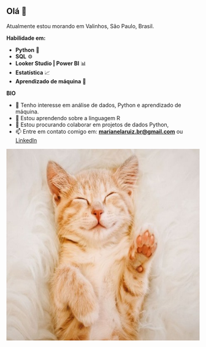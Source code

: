 ## Olá 👋

Atualmente estou morando em Valinhos, São Paulo, Brasil. 

**Habilidade em:**

- **Python** 🐍
- **SQL** ⚙️
- **Looker Studio | Power BI** 📊
- **Estatística** 📈
- **Aprendizado de máquina** 🧠

**BIO**

- 👀 Tenho interesse em análise de dados, Python e aprendizado de máquina.
- 🌱 Estou aprendendo sobre a linguagem R
- 🤝 Estou procurando colaborar em projetos de dados Python,
- 📫 Entre em contato comigo em: **marianelaruiz.br@gmail.com** ou [LinkedIn](https://www.linkedin.com/in/marianelaruizd/)


<img src="hello.jpg" alt="Alt text" width="800" height="500">